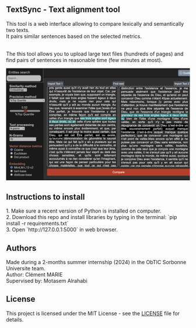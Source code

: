 <h2>TextSync - Text alignment tool</h2>
This tool is a web interface allowing to compare lexically and semantically two texts.<br>
It pairs similar sentences based on the selected metrics. <br><br>

The this tool allows you to upload large text files (hundreds of pages) and find pairs of sentences in reasonable time (few minutes at most).<br>

<img src="preview.png" alt="Alt text" width="800">

<h2>Instructions to install</h2>
1. Make sure a recent version of Python is installed on computer.<br>
2. Download this repo and install libraries by typing in the terminal: `pip install -r requirements.txt`<br>
3. Open `http://127.0.0.1:5000` in web browser.

<h2>Authors</h2>
Made during a 2-months summer internship (2024) in the ObTIC Sorbonne Universite team.<br>
Author: Clément MARIE <br>
Supervised by: Motasem Alrahabi <br>

## License

This project is licensed under the MIT License - see the [LICENSE](LICENSE) file for details.


